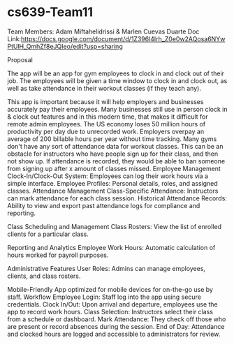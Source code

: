 # cs639-Team11

Team Members: Adam Miftahelidrissi & Marlen Cuevas Duarte
Doc Link:https://docs.google.com/document/d/1Z396l4Irh_Z0e0w2AQosa6NYwPtUlH_QmhZf8eJQIeo/edit?usp=sharing

Proposal

The app will be an app for gym employees to clock in and clock out of their job. The employees will be given a time window to clock in and clock out, as well as take attendance in their workout classes (if they teach any).

This app is important because it will help employers and businesses accurately pay their employees. Many businesses still use in person clock in & clock out features and in this modern time, that makes it difficult for remote admin employees. The US economy loses 50 million hours of productivity per day due to unrecorded work. Employers overpay an average of 200 billable hours per year without time tracking.
Many gyms don't have any sort of attendance data for workout classes. This can be an obstacle for instructors who have people sign up for their class, and then not show up. If attendance is recorded, they would be able to ban someone from signing up after x amount of classes missed. 
Employee Management
Clock-In/Clock-Out System: Employees can log their work hours via a simple interface.
Employee Profiles: Personal details, roles, and assigned classes.
Attendance Management
Class-Specific Attendance: Instructors can mark attendance for each class session.
Historical Attendance Records: Ability to view and export past attendance logs for compliance and reporting.

Class Scheduling and Management
Class Rosters: View the list of enrolled clients for a particular class.

Reporting and Analytics
Employee Work Hours: Automatic calculation of hours worked for payroll purposes.

Administrative Features
User Roles: Admins can manage employees, clients, and class rosters.

Mobile-Friendly
App optimized for mobile devices for on-the-go use by staff.
Workflow
Employee Login: Staff log into the app using secure credentials.
Clock In/Out: Upon arrival and departure, employees use the app to record work hours.
Class Selection: Instructors select their class from a schedule or dashboard.
Mark Attendance: They check off those who are present or record absences during the session.
End of Day: Attendance and clocked hours are logged and accessible to administrators for review.

